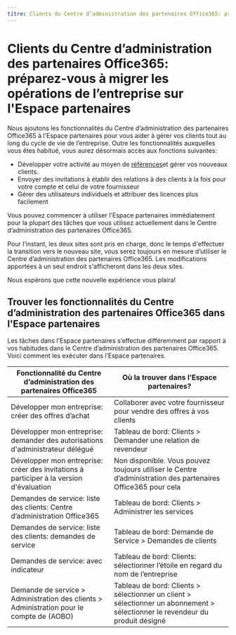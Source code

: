 ```yaml
---
titre: Clients du Centre d’administration des partenaires Office365: préparez-vous à migrer les opérations de l’entreprise sur l'Espace partenaires | Espace partenaires Description: Points clés pour la migration des clients du Centre d’administration des partenaires Office365 vers l'Espace partenaires ms.prod: author: KPacquer
---
```


# <a name="office-365-partner-admin-center-customers-get-ready-to-move-business-operations-to-partner-center"></a>Clients du Centre d’administration des partenaires Office365: préparez-vous à migrer les opérations de l’entreprise sur l'Espace partenaires

Nous ajoutons les fonctionnalités du Centre d’administration des partenaires Office365 à l'Espace partenaires pour vous aider à gérer vos clients tout au long du cycle de vie de l’entreprise. Outre les fonctionnalités auxquelles vous êtes habitué, vous aurez désormais accès aux fonctions suivantes: 

*  Développer votre activité au moyen de [références](referrals.md)et gérer vos nouveaux clients.
*  Envoyer des invitations à établir des relations à des clients à la fois pour votre compte et celui de votre fournisseur
*  Gérer des utilisateurs individuels et attribuer des licences plus facilement

Vous pouvez commencer à utiliser l'Espace partenaires immédiatement pour la plupart des tâches que vous utilisez actuellement dans le Centre d’administration des partenaires Office365. 

Pour l’instant, les deux sites sont pris en charge, donc le temps d'effectuer la transition vers le nouveau site, vous serez toujours en mesure d’utiliser le Centre d’administration des partenaires Office365. Les modifications apportées à un seul endroit s'afficheront dans les deux sites.

Nous espérons que cette nouvelle expérience vous plaira!

## <a name="find-office-365-partner-admin-center-features-in-partner-center"></a>Trouver les fonctionnalités du Centre d’administration des partenaires Office365 dans l'Espace partenaires

Les tâches dans l'Espace partenaires s’effectue différemment par rapport à vos habitudes dans le Centre d’administration des partenaires Office365. Voici comment les exécuter dans l’Espace partenaires.

| Fonctionnalité du Centre d’administration des partenaires Office365                       | Où la trouver dans l’Espace partenaires? | 
|   -----------------------------------------------  | -------------- |
| Développer mon entreprise: créer des offres d’achat | Collaborer avec votre fournisseur pour vendre des offres à vos clients |
| Développer mon entreprise: demander des autorisations d'administrateur délégué | Tableau de bord: Clients > Demander une relation de revendeur |
| Développer mon entreprise: créer des invitations à participer à la version d'évaluation | Non disponible. Vous pouvez toujours utiliser le Centre d’administration des partenaires Office365 pour cela |
| Demandes de service: liste des clients: Centre d’administration Office365 | Tableau de bord: Clients > Administrer les services |
| Demandes de service: liste des clients: demandes de service | Tableau de bord: Demande de Service > Demandes de clients |
| Demandes de service: avec indicateur | Tableau de bord: Clients: sélectionner l’étoile en regard du nom de l’entreprise |
| Demande de service > Administration des clients > Administration pour le compte de (AOBO) | Tableau de bord: Clients > sélectionner un client > sélectionner un abonnement > sélectionner le revendeur du produit désigné |

